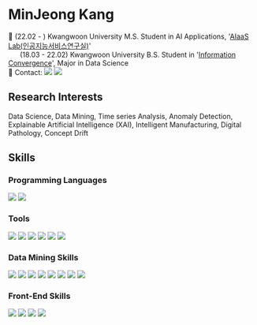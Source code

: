 <!--
**MinjKang/MinjKang** is a ✨ _special_ ✨ repository because its `README.md` (this file) appears on your GitHub profile.

Here are some ideas to get you started:

- 🔭 I’m currently working on ...
- 🌱 I’m currently learning ...
- 👯 I’m looking to collaborate on ...
- 🤔 I’m looking for help with ...
- 💬 Ask me about ...
- 📫 How to reach me: ...
- 😄 Pronouns: ...
- ⚡ Fun fact: ...
-->

# MinJeong Kang
🏫 (22.02 - ) Kwangwoon University M.S. Student in AI Applications, '[AIaaS Lab(인공지능서비스연구실)](https://sites.google.com/view/aiaas/main)' <br>
&nbsp;&nbsp;&nbsp;&nbsp;&nbsp;&nbsp;(18.03 - 22.02) Kwangwoon University B.S. Student in '[Information Convergence](https://ic.kw.ac.kr:501/main/main.php)', Major in Data Science <br>
📧 Contact: 
<a href="https://mail.google.com/mail/u/0/#inbox" target="_blank"><img src="https://img.shields.io/badge/Gmail-EA4335?style=flat&logo=Gmail&logoColor=white"/></a>
<a href="https://www.instagram.com/withu.mj/" target="_blank"><img src="https://img.shields.io/badge/Instagram-E4405F?style=flat&logo=Instagram&logoColor=white"/></a>

## Research Interests
Data Science, Data Mining, Time series Analysis, Anomaly Detection, Explainable Artificial Intelligence (XAI), Intelligent Manufacturing, Digital Pathology, Concept Drift

## Skills
### Programming Languages
<span> 
    <img src="https://img.shields.io/badge/python-000080?style=flat&logo=python&logoColor=white"/> 
    <img src="https://img.shields.io/badge/R-276DC3?style=flat&logo=R&logoColor=white"/> 
</span>

### Tools
<span> 
    <img src="https://img.shields.io/badge/Jupyter-F37626?style=flat&logo=Jupyter&logoColor=white"/>
    <img src="https://img.shields.io/badge/Visual Studio Code-007ACC?style=flat&logo=Visual Studio Code&logoColor=white"/>
    <img src="https://img.shields.io/badge/Google Colab-F9AB00?style=flat&logo=Google Colab&logoColor=white"/>
    <img src="https://img.shields.io/badge/Anaconda-44A833?style=flat&logo=Anaconda&logoColor=white"/> 
    <img src="https://img.shields.io/badge/Tableau-E97627?style=flat-square&logo=Tableau&logoColor=white"/>
    <img src="https://img.shields.io/badge/PyCharm-000000?style=flat&logo=PyCharm&logoColor=white"/>
</span>

### Data Mining Skills
<block>
  <span>
    <img src="https://img.shields.io/badge/Keras-D00000?style=flat&logo=Keras&logoColor=white"/>
    <img src="https://img.shields.io/badge/Pytorch-EE4C2C?style=flat&logo=pytorch&logoColor=white"/> 
    <img src="https://img.shields.io/badge/TensorFlow-FF6F00?style=flat&logo=TensorFlow&logoColor=white"/> 
    <img src="https://img.shields.io/badge/scikit-learn-F7931E?style=flat&logo=scikit-learn&logoColor=white"/>
    <img src="https://img.shields.io/badge/openCV-5C3EE8?style=flat&logo=openCV&logoColor=white"/>
    <img src="https://img.shields.io/badge/Pandas-150458?style=flat-square&logo=Pandas&logoColor=white"/>
    <img src="https://img.shields.io/badge/Numpy-150458?style=flat-square&logo=Numpy&logoColor=white"/>
    <img src="https://img.shields.io/badge/Matplotlib-00ffff?style=flat-square&logo=Matplotlib&logoColor=black"/>
    <br> 
  </span>
</block>  

### Front-End Skills
<span> 
    <img src="https://img.shields.io/badge/HTML-E34F26?style=flat&logo=HTML5&logoColor=white"/>
    <img src="https://img.shields.io/badge/CSS-1572B6?style=flat&logo=CSS3&logoColor=white"/>
    <img src="https://img.shields.io/badge/D3.js-F9A03C?style=flat-square&logo=D3.js&logoColor=white"/>
    <img src="https://img.shields.io/badge/Android Studio-3DDC84?style=flat&logo=Android Studio&logoColor=white"/>
</span>

<!--
## Publications
### Papers
- Kang, M.J., Lee, S.M.*, (2021) Explainable Time Series Anomaly Detection for Production Capacity Planning, Korea Conference on Software Engineering <br>
- Won, J.U., Lee, J.W., Kang, M.J., Oh, S.B., Kim, H.J., Lim, D.E.*, (2022), Time Series Forecasting-Based Job Assignment for Autonomous Mobile Robots to Minimize Rundown Losses in Dynamic Job Shop Facilities, The Journal of Society for e-Business Studies, 27(4).<br>
### Presentations
- Kang, M.J., Lee, S.M.*, 데이터 변이에 강건한 컨셉 드리프트 다중학습, Korea Data Mining Society, Seoul, South Korea, 2022 (November 16)<br>
- Kang, M.J., Lee, S.M.*, 강건한 재공재고 예측을 위한 데이터 변이 인지 및 점진적 학습, Korea Institute of Industrial Engineers, Incheon, South Korea, 2022 (November 4-5)<br>
- Kang, M.J., Bang, S.J., Lee, S.M.*, DARNN 기반의 설명 가능한 시계열 이상탐지 예측 모델, Korea Institute of Industrial Engineers, Jeju, South Korea, 2022(June 2-5)<br>
-->

